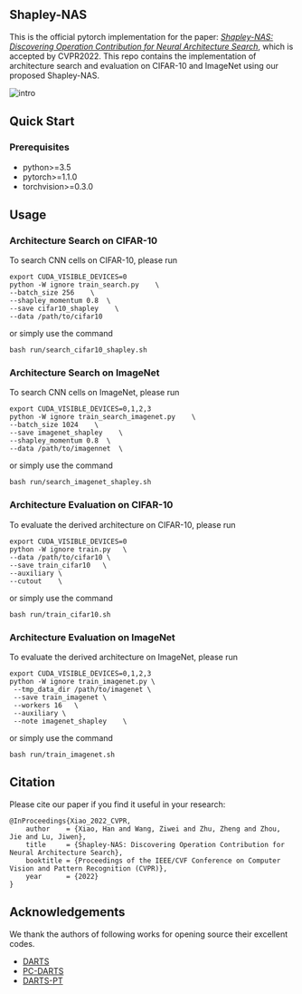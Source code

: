 ## Shapley-NAS

This is the official pytorch implementation for the paper: [*Shapley-NAS: Discovering Operation Contribution for Neural Architecture Search*](https://openaccess.thecvf.com/content/CVPR2022/html/Xiao_Shapley-NAS_Discovering_Operation_Contribution_for_Neural_Architecture_Search_CVPR_2022_paper.html), 
which is accepted by CVPR2022. This repo contains the implementation of architecture search and evaluation on CIFAR-10 and ImageNet using our proposed Shapley-NAS.

![intro](https://github.com/Euphoria16/Shapley-NAS/blob/main/figs/Shapley-NAS.png)

## Quick Start

### Prerequisites

- python>=3.5
- pytorch>=1.1.0
- torchvision>=0.3.0 



## Usage

### Architecture Search on CIFAR-10

To search CNN cells on CIFAR-10, please run
```
export CUDA_VISIBLE_DEVICES=0
python -W ignore train_search.py    \
--batch_size 256    \
--shapley_momentum 0.8  \
--save cifar10_shapley    \
--data /path/to/cifar10
```
or simply use the command
```
bash run/search_cifar10_shapley.sh
```
 
### Architecture Search on ImageNet
To search CNN cells on ImageNet, please run
```
export CUDA_VISIBLE_DEVICES=0,1,2,3
python -W ignore train_search_imagenet.py    \
--batch_size 1024    \
--save imagenet_shapley    \
--shapley_momentum 0.8  \
--data /path/to/imagennet  \
```
or simply use the command
```
bash run/search_imagenet_shapley.sh
```


### Architecture Evaluation on CIFAR-10
To evaluate the derived architecture on CIFAR-10, please run
```
export CUDA_VISIBLE_DEVICES=0
python -W ignore train.py   \
--data /path/to/cifar10 \
--save train_cifar10   \
--auxiliary \
--cutout    \

```
or simply use the command
```
bash run/train_cifar10.sh
```

### Architecture Evaluation on ImageNet
To evaluate the derived architecture on ImageNet, please run
```
export CUDA_VISIBLE_DEVICES=0,1,2,3
python -W ignore train_imagenet.py \
 --tmp_data_dir /path/to/imagenet \
 --save train_imagenet \
 --workers 16   \
 --auxiliary \
 --note imagenet_shapley    \
```
or simply use the command
```
bash run/train_imagenet.sh
```

## Citation

Please cite our paper if you find it useful in your research:
```
@InProceedings{Xiao_2022_CVPR,
    author    = {Xiao, Han and Wang, Ziwei and Zhu, Zheng and Zhou, Jie and Lu, Jiwen},
    title     = {Shapley-NAS: Discovering Operation Contribution for Neural Architecture Search},
    booktitle = {Proceedings of the IEEE/CVF Conference on Computer Vision and Pattern Recognition (CVPR)},
    year      = {2022}
}
```

## Acknowledgements

We thank the authors of following works for opening source their excellent codes.

- [DARTS](https://github.com/quark0/darts)
- [PC-DARTS](https://github.com/yuhuixu1993/PC-DARTS)
- [DARTS-PT](https://github.com/ruocwang/darts-pt)